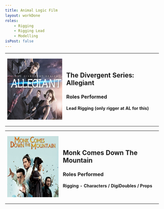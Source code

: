 ```yaml
---
title: Animal Logic Film
layout: workDone
roles:
    - Rigging
    - Rigging Lead
    - Modelling
isPost: false
---
```


<table style="width:100%">
<tr><th>
<p><img style="margin-center: 10px; width: 200px; height: 200px;" src="/assets/workdone/allegiant.png" alt="" border="0" /></p>
</th><td>
<h2>The Divergent Series: Allegiant</h2>
<h3>Roles Performed</h3>
<h4>Lead Rigging (only rigger at AL for this)</h4>
</td></tr>

<table style="width:100%">
<tr><th>
<p><img style="margin-center: 10px; width: 200px; height: 200px;" src="/assets/workdone/monk.png" alt="" border="0" /></p>
</th><td>
<h2>Monk Comes Down The Mountain</h2>
<h3>Roles Performed</h3>
<h4>Rigging - Characters / DigiDoubles / Props</h4>
</td></tr>

</table>